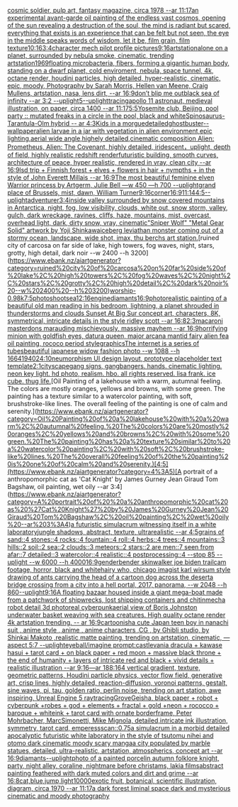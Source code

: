 [cosmic soldier, pulp art, fantasy magazine, circa 1978 --ar 11:17](https://www.ebank.nz/aiartgenerator?category=cosmic%20soldier%2C%20pulp%20art%2C%20fantasy%20magazine%2C%20circa%201978%20--ar%2011%3A17)[an experimental avant-garde oil painting of the endless vast cosmos, opening of the sun revealing a destruction of the soul, the mind is radiant but scared, everything that exists is an experience that can be felt but not seen, the eye in the middle speaks words of wisdom, let it be, film grain, film texture](https://www.ebank.nz/aiartgenerator?category=an%20experimental%20avant-garde%20oil%20painting%20of%20the%20endless%20vast%20cosmos%2C%20opening%20of%20the%20sun%20revealing%20a%20destruction%20of%20the%20soul%2C%20the%20mind%20is%20radiant%20but%20scared%2C%20everything%20that%20exists%20is%20an%20experience%20that%20can%20be%20felt%20but%20not%20seen%2C%20the%20eye%20in%20the%20middle%20speaks%20words%20of%20wisdom%2C%20let%20it%20be%2C%20film%20grain%2C%20film%20texture)[10:16](https://www.ebank.nz/aiartgenerator?category=10%3A16)[3:4](https://www.ebank.nz/aiartgenerator?category=3%3A4)[character mech pilot profile pictures](https://www.ebank.nz/aiartgenerator?category=character%20mech%20pilot%20profile%20pictures)[9:16](https://www.ebank.nz/aiartgenerator?category=9%3A16)[artstation](https://www.ebank.nz/aiartgenerator?category=artstation)[alone on a planet, surrounded by nebula smoke, cinematic, trending artstation](https://www.ebank.nz/aiartgenerator?category=alone%20on%20a%20planet%2C%20surrounded%20by%20nebula%20smoke%2C%20cinematic%2C%20trending%20artstation)[1969](https://www.ebank.nz/aiartgenerator?category=1969)[floating microbacteria, fibers, forming a gigantic human body, standing on a dwarf planet, cold enviroment, nebula, space tunnel, 4k, octane render, houdini particles, high detailed, hyper-realistic, cinematic, epic, moody, Photography by Sarah Morris, Hellen van Meene, Craig Mullens, artstation, nasa, lens dirt, --ar 16:9](https://www.ebank.nz/aiartgenerator?category=floating%20microbacteria%2C%20fibers%2C%20forming%20a%20gigantic%20human%20body%2C%20standing%20on%20a%20dwarf%20planet%2C%20cold%20enviroment%2C%20nebula%2C%20space%20tunnel%2C%204k%2C%20octane%20render%2C%20houdini%20particles%2C%20high%20detailed%2C%20hyper-realistic%2C%20cinematic%2C%20epic%2C%20moody%2C%20Photography%20by%20Sarah%20Morris%2C%20Hellen%20van%20Meene%2C%20Craig%20Mullens%2C%20artstation%2C%20nasa%2C%20lens%20dirt%2C%20--ar%2016%3A9)[don’t blip me out](https://www.ebank.nz/aiartgenerator?category=don%E2%80%99t%20blip%20me%20out)[black sea of infinity --ar 3:2 --uplight](https://www.ebank.nz/aiartgenerator?category=black%20sea%20of%20infinity%20--ar%203%3A2%20--uplight)[5](https://www.ebank.nz/aiartgenerator?category=5)[--uplight](https://www.ebank.nz/aiartgenerator?category=--uplight)[tracing](https://www.ebank.nz/aiartgenerator?category=tracing)[apollo 11 astronaut, medieval illustration, on paper, circa 1400 --ar 11:17](https://www.ebank.nz/aiartgenerator?category=apollo%2011%20astronaut%2C%20medieval%20illustration%2C%20on%20paper%2C%20circa%201400%20--ar%2011%3A17)[5:5](https://www.ebank.nz/aiartgenerator?category=5%3A5)[Yosemite club, Beijing, pool party :: mutated freaks in a circle in the pool, black and white](https://www.ebank.nz/aiartgenerator?category=Yosemite%20club%2C%20Beijing%2C%20pool%20party%20%3A%3A%20mutated%20freaks%20in%20a%20circle%20in%20the%20pool%2C%20black%20and%20white)[](https://www.ebank.nz/aiartgenerator?category=)[Spinosaurus-Tarantula-Olm hybrid -- ar 4:3](https://www.ebank.nz/aiartgenerator?category=Spinosaurus-Tarantula-Olm%20hybrid%20--%20ar%204%3A3)[Kids in a morgue](https://www.ebank.nz/aiartgenerator?category=Kids%20in%20a%20morgue)[detailed](https://www.ebank.nz/aiartgenerator?category=detailed)[ghostbuster](https://www.ebank.nz/aiartgenerator?category=ghostbuster)[--wallpaper](https://www.ebank.nz/aiartgenerator?category=--wallpaper)[alien larvae in a jar with vegetation in alien environment,epic lighting,aerial wide angle,highely detailed,cinematic composition Alien: Prometheus, Alien: The Covenant, highly detailed, iridescent，uplight, depth of field, highly realistic redshift render](https://www.ebank.nz/aiartgenerator?category=alien%20larvae%20in%20a%20jar%20with%20vegetation%20in%20alien%20environment%2Cepic%20lighting%2Caerial%20wide%20angle%2Chighely%20detailed%2Ccinematic%20composition%20Alien%3A%20Prometheus%2C%20Alien%3A%20The%20Covenant%2C%20highly%20detailed%2C%20iridescent%EF%BC%8Cuplight%2C%20depth%20of%20field%2C%20highly%20realistic%20redshift%20render)[futuristic building, smooth curves, architecture of peace, hyper realistic, rendered in vray, clean city --ar 16:9](https://www.ebank.nz/aiartgenerator?category=futuristic%20building%2C%20smooth%20curves%2C%20architecture%20of%20peace%2C%20hyper%20realistic%2C%20rendered%20in%20vray%2C%20clean%20city%20--ar%2016%3A9)[lsd trip + Finnish forest + elves + flowers in hair + nympths + in the style of John Everett Millais --ar 16:9](https://www.ebank.nz/aiartgenerator?category=lsd%20trip%20%2B%20Finnish%20forest%20%2B%20elves%20%2B%20flowers%20in%20hair%20%2B%20nympths%20%2B%20in%20the%20style%20of%20John%20Everett%20Millais%20--ar%2016%3A9)[The most beautiful feminine elven Warrior princess by Artgerm, Julie Bell —w 450 —h 700 --uplight](https://www.ebank.nz/aiartgenerator?category=The%20most%20beautiful%20feminine%20elven%20Warrior%20princess%20by%20Artgerm%2C%20Julie%20Bell%20%E2%80%94w%20450%20%E2%80%94h%20700%20--uplight)[grand place of Brussels, mist, dawn, William Turner](https://www.ebank.nz/aiartgenerator?category=grand%20place%20of%20Brussels%2C%20mist%2C%20dawn%2C%20William%20Turner)[9:16](https://www.ebank.nz/aiartgenerator?category=9%3A16)[corner](https://www.ebank.nz/aiartgenerator?category=corner)[16:9](https://www.ebank.nz/aiartgenerator?category=16%3A9)[11:14](https://www.ebank.nz/aiartgenerator?category=11%3A14)[4:5](https://www.ebank.nz/aiartgenerator?category=4%3A5)[--uplight](https://www.ebank.nz/aiartgenerator?category=--uplight)[adventurer](https://www.ebank.nz/aiartgenerator?category=adventurer)[3:4](https://www.ebank.nz/aiartgenerator?category=3%3A4)[inside valley surrounded by snow covered mountains in Antarctica, night, fog, low visibility, clouds, white out, snow storm, valley, gulch, dark wreckage, ravines, cliffs, haze, mountains, mist, overcast, overhead light, dark, dirty snow, vray, cinematic](https://www.ebank.nz/aiartgenerator?category=inside%20valley%20surrounded%20by%20snow%20covered%20mountains%20in%20Antarctica%2C%20night%2C%20fog%2C%20low%20visibility%2C%20clouds%2C%20white%20out%2C%20snow%20storm%2C%20valley%2C%20gulch%2C%20dark%20wreckage%2C%20ravines%2C%20cliffs%2C%20haze%2C%20mountains%2C%20mist%2C%20overcast%2C%20overhead%20light%2C%20dark%2C%20dirty%20snow%2C%20vray%2C%20cinematic)["Sniper Wolf" "Metal Gear Solid" artwork by Yoji Shinkawa](https://www.ebank.nz/aiartgenerator?category=%22Sniper%20Wolf%22%20%22Metal%20Gear%20Solid%22%20artwork%20by%20Yoji%20Shinkawa)[iceberg leviathan monster coming out of a stormy ocean, landscape, wide shot, imax, thu berchs art station.](https://www.ebank.nz/aiartgenerator?category=iceberg%20leviathan%20monster%20coming%20out%20of%20a%20stormy%20ocean%2C%20landscape%2C%20wide%20shot%2C%20imax%2C%20thu%20berchs%20art%20station.)[ruined city of carcosa on far side of lake, high towers, fog waves, night, stars, grotty, high detail, dark noir --w 2400 --h 3200](https://www.ebank.nz/aiartgenerator?category=ruined%20city%20of%20carcosa%20on%20far%20side%20of%20lake%2C%20high%20towers%2C%20fog%20waves%2C%20night%2C%20stars%2C%20grotty%2C%20high%20detail%2C%20dark%20noir%20--w%202400%20--h%203200)[worship](https://www.ebank.nz/aiartgenerator?category=worship)[-0.9](https://www.ebank.nz/aiartgenerator?category=-0.9)[8k](https://www.ebank.nz/aiartgenerator?category=8k)[7:5](https://www.ebank.nz/aiartgenerator?category=7%3A5)[photoshoot](https://www.ebank.nz/aiartgenerator?category=photoshoot)[sea](https://www.ebank.nz/aiartgenerator?category=sea)[12:16](https://www.ebank.nz/aiartgenerator?category=12%3A16)[engine](https://www.ebank.nz/aiartgenerator?category=engine)[diamants](https://www.ebank.nz/aiartgenerator?category=diamants)[16:9](https://www.ebank.nz/aiartgenerator?category=16%3A9)[photorealistic painting of a beautiful old man reading in his bedroom,  lightning, a planet shrouded in thunderstorms and clouds Sunset At Big Sur concept art, characters, 8K, symmetrical, intricate details in the style ridley scott --ar 16:8](https://www.ebank.nz/aiartgenerator?category=photorealistic%20painting%20of%20a%20beautiful%20old%20man%20reading%20in%20his%20bedroom%2C%20%20lightning%2C%20a%20planet%20shrouded%20in%20thunderstorms%20and%20clouds%20Sunset%20At%20Big%20Sur%20concept%20art%2C%20characters%2C%208K%2C%20symmetrical%2C%20intricate%20details%20in%20the%20style%20ridley%20scott%20--ar%2016%3A8)[2:3](https://www.ebank.nz/aiartgenerator?category=2%3A3)[macaroni masterdons marauding mischievously, massive mayhem --ar 16:9](https://www.ebank.nz/aiartgenerator?category=macaroni%20masterdons%20marauding%20mischievously%2C%20massive%20mayhem%20--ar%2016%3A9)[horrifying minion with goldfish eyes, datura queen, major arcana mantid fairy alien fea oil painting, rococo period style](https://www.ebank.nz/aiartgenerator?category=horrifying%20minion%20with%20goldfish%20eyes%2C%20datura%20queen%2C%20major%20arcana%20mantid%20fairy%20alien%20fea%20oil%20painting%2C%20rococo%20period%20style)[graphics](https://www.ebank.nz/aiartgenerator?category=graphics)[The internet is a series of tubes](https://www.ebank.nz/aiartgenerator?category=The%20internet%20is%20a%20series%20of%20tubes)[beautiful japanese widow fashion photo --w 1088 --h 1664](https://www.ebank.nz/aiartgenerator?category=beautiful%20japanese%20widow%20fashion%20photo%20--w%201088%20--h%201664)[1940](https://www.ebank.nz/aiartgenerator?category=1940)[24:10](https://www.ebank.nz/aiartgenerator?category=24%3A10)[neumorphism UI design layout, prototype placeholder text template](https://www.ebank.nz/aiartgenerator?category=neumorphism%20UI%20design%20layout%2C%20prototype%20placeholder%20text%20template)[2:1](https://www.ebank.nz/aiartgenerator?category=2%3A1)[cityscape](https://www.ebank.nz/aiartgenerator?category=cityscape)[](https://www.ebank.nz/aiartgenerator?category=)[gang signs, gangbangers. hands. cinematic lighting. neon key light. hd photo, realism. hbo. all rights reserved. lisa frank. ice cube. thug life.](https://www.ebank.nz/aiartgenerator?category=gang%20signs%2C%20gangbangers.%20hands.%20cinematic%20lighting.%20neon%20key%20light.%20hd%20photo%2C%20realism.%20hbo.%20all%20rights%20reserved.%20lisa%20frank.%20ice%20cube.%20thug%20life.)[Oil Painting of a lakehouse with a warm, autumnal feeling. The colors are mostly oranges, yellows and browns, with some green. The painting has a texture similar to a watercolor painting, with soft, brushstroke-like lines. The overall feeling of the painting is one of calm and serenity.](https://www.ebank.nz/aiartgenerator?category=Oil%20Painting%20of%20a%20lakehouse%20with%20a%20warm%2C%20autumnal%20feeling.%20The%20colors%20are%20mostly%20oranges%2C%20yellows%20and%20browns%2C%20with%20some%20green.%20The%20painting%20has%20a%20texture%20similar%20to%20a%20watercolor%20painting%2C%20with%20soft%2C%20brushstroke-like%20lines.%20The%20overall%20feeling%20of%20the%20painting%20is%20one%20of%20calm%20and%20serenity.)[4:5](https://www.ebank.nz/aiartgenerator?category=4%3A5)[A portrait of  a anthropomorphic cat as 'Cat Knight' by James Gurney Jean Giraud Tom Bagshaw, oil painting, wet oily --ar 3:4](https://www.ebank.nz/aiartgenerator?category=A%20portrait%20of%20%20a%20anthropomorphic%20cat%20as%20%27Cat%20Knight%27%20by%20James%20Gurney%20Jean%20Giraud%20Tom%20Bagshaw%2C%20oil%20painting%2C%20wet%20oily%20--ar%203%3A4)[a futuristic simulacrum witnessing itself in a white laboratory](https://www.ebank.nz/aiartgenerator?category=a%20futuristic%20simulacrum%20witnessing%20itself%20in%20a%20white%20laboratory)[jungle shadows, abstract, texture, ultrarealistic --ar 4:5](https://www.ebank.nz/aiartgenerator?category=jungle%20shadows%2C%20abstract%2C%20texture%2C%20ultrarealistic%20--ar%204%3A5)[grains of sand::4 stones::4 rocks::4 fountain::4 roll::4 herbs::4 trees::4 mountains::3 hills::2 soil::2 sea::2 clouds::3 meteors::2 stars::2 are men::7 seen from afar::7 detailed::3 watercolor::4 realistic::4 postprocessing::4 --stop 85 --uplight --w 6000 --h 4000](https://www.ebank.nz/aiartgenerator?category=grains%20of%20sand%3A%3A4%20stones%3A%3A4%20rocks%3A%3A4%20fountain%3A%3A4%20roll%3A%3A4%20herbs%3A%3A4%20trees%3A%3A4%20mountains%3A%3A3%20hills%3A%3A2%20soil%3A%3A2%20sea%3A%3A2%20clouds%3A%3A3%20meteors%3A%3A2%20stars%3A%3A2%20are%20men%3A%3A7%20seen%20from%20afar%3A%3A7%20detailed%3A%3A3%20watercolor%3A%3A4%20realistic%3A%3A4%20postprocessing%3A%3A4%20--stop%2085%20--uplight%20--w%206000%20--h%204000)[16:9](https://www.ebank.nz/aiartgenerator?category=16%3A9)[genderbender skinwalker joe biden trailcam footage, horror, black and white](https://www.ebank.nz/aiartgenerator?category=genderbender%20skinwalker%20joe%20biden%20trailcam%20footage%2C%20horror%2C%20black%20and%20white)[hairy who, chicago imagist karl wirsum style drawing of ants carrying the head of a cartoon dog across the desert](https://www.ebank.nz/aiartgenerator?category=hairy%20who%2C%20chicago%20imagist%20karl%20wirsum%20style%20drawing%20of%20ants%20carrying%20the%20head%20of%20a%20cartoon%20dog%20across%20the%20desert)[a bridge crossing from a city into a hell portal, 2017, panorama, --w 2048 --h 860](https://www.ebank.nz/aiartgenerator?category=a%20bridge%20crossing%20from%20a%20city%20into%20a%20hell%20portal%2C%202017%2C%20panorama%2C%20--w%202048%20--h%20860)[--uplight](https://www.ebank.nz/aiartgenerator?category=--uplight)[9:16](https://www.ebank.nz/aiartgenerator?category=9%3A16)[A floating bazaar housed inside a giant mega-boat made from a patchwork of shipwrecks, lost shipping containers and chitin](https://www.ebank.nz/aiartgenerator?category=A%20floating%20bazaar%20housed%20inside%20a%20giant%20mega-boat%20made%20from%20a%20patchwork%20of%20shipwrecks%2C%20lost%20shipping%20containers%20and%20chitin)[mecha robot detail 3d photoreal cyberpunk](https://www.ebank.nz/aiartgenerator?category=mecha%20robot%20detail%203d%20photoreal%20cyberpunk)[aerial view of Boris Johnston underwater basket weaving with sea creatures. High quality octane render 4k artstation trending. -- ar 16:9](https://www.ebank.nz/aiartgenerator?category=aerial%20view%20of%20Boris%20Johnston%20underwater%20basket%20weaving%20with%20sea%20creatures.%20High%20quality%20octane%20render%204k%20artstation%20trending.%20--%20ar%2016%3A9)[cartoonish](https://www.ebank.nz/aiartgenerator?category=cartoonish)[a cute Japan  teen boy in nanachi suit , anime style , anime , anime characters ,CG , by Ghibli studio, by Shinkai Makoto ,realistic,matte painting, trending on artstation, cinematic, —aspect 5:7 --uplight](https://www.ebank.nz/aiartgenerator?category=a%20cute%20Japan%20%20teen%20boy%20in%20nanachi%20suit%20%2C%20anime%20style%20%2C%20anime%20%2C%20anime%20characters%20%2CCG%20%2C%20by%20Ghibli%20studio%2C%20by%20Shinkai%20Makoto%20%2Crealistic%2Cmatte%20painting%2C%20trending%20on%20artstation%2C%20cinematic%2C%20%E2%80%94aspect%205%3A7%20--uplight)[eyeball](https://www.ebank.nz/aiartgenerator?category=eyeball)[/imagine prompt:castlevania dracula + kawase hasui + tarot card + on black paper + red moon + massive black throne + the end of humanity + layers of intricate red and black + vivid details + realistic illustration --ar 9:16](https://www.ebank.nz/aiartgenerator?category=/imagine%20prompt%3Acastlevania%20dracula%20%2B%20kawase%20hasui%20%2B%20tarot%20card%20%2B%20on%20black%20paper%20%2B%20red%20moon%20%2B%20massive%20black%20throne%20%2B%20the%20end%20of%20humanity%20%2B%20layers%20of%20intricate%20red%20and%20black%20%2B%20vivid%20details%20%2B%20realistic%20illustration%20--ar%209%3A16)[—ar 188:164 vertical gradient, texture, geometric patterns, Houdini particle physics, vector flow field, generative art, crisp lines, highly detailed, reaction-diffusion, voronoi patterns, gestalt, sine waves, pi, tau, golden ratio, perlin noise, trending on art station, awe inspiring, Unreal Engine 5 raytracing](https://www.ebank.nz/aiartgenerator?category=%E2%80%94ar%20188%3A164%20vertical%20gradient%2C%20texture%2C%20geometric%20patterns%2C%20Houdini%20particle%20physics%2C%20vector%20flow%20field%2C%20generative%20art%2C%20crisp%20lines%2C%20highly%20detailed%2C%20reaction-diffusion%2C%20voronoi%20patterns%2C%20gestalt%2C%20sine%20waves%2C%20pi%2C%20tau%2C%20golden%20ratio%2C%20perlin%20noise%2C%20trending%20on%20art%20station%2C%20awe%20inspiring%2C%20Unreal%20Engine%205%20raytracing)[Grove](https://www.ebank.nz/aiartgenerator?category=Grove)[Geisha, black paper + robot + cyberpunk +robes + god + elements + fractal + gold +neon + rococco + baroque + whiteink + tarot card with ornate borderframe, Peter Mohrbacher, MarcSimonetti, Mike Mignola, detailed,intricate ink illustration, symmetry, tarot card, emperess](https://www.ebank.nz/aiartgenerator?category=Geisha%2C%20black%20paper%20%2B%20robot%20%2B%20cyberpunk%20%2Brobes%20%2B%20god%20%2B%20elements%20%2B%20fractal%20%2B%20gold%20%2Bneon%20%2B%20rococco%20%2B%20baroque%20%2B%20whiteink%20%2B%20tarot%20card%20with%20ornate%20borderframe%2C%20Peter%20Mohrbacher%2C%20MarcSimonetti%2C%20Mike%20Mignola%2C%20detailed%2Cintricate%20ink%20illustration%2C%20symmetry%2C%20tarot%20card%2C%20emperess)[scan](https://www.ebank.nz/aiartgenerator?category=scan)[::0.75](https://www.ebank.nz/aiartgenerator?category=%3A%3A0.75)[a simulacrum in a morbid detailed apocalyptic futuristic white laboratory in the style of tsutomu nihei and otomo dark cinematic moody scary manga](https://www.ebank.nz/aiartgenerator?category=a%20simulacrum%20in%20a%20morbid%20detailed%20apocalyptic%20futuristic%20white%20laboratory%20in%20the%20style%20of%20tsutomu%20nihei%20and%20otomo%20dark%20cinematic%20moody%20scary%20manga)[a city populated by marble statues, detailed, ultra-realistic, artstation, atmospherics, concept art --ar 16:9](https://www.ebank.nz/aiartgenerator?category=a%20city%20populated%20by%20marble%20statues%2C%20detailed%2C%20ultra-realistic%2C%20artstation%2C%20atmospherics%2C%20concept%20art%20--ar%2016%3A9)[](https://www.ebank.nz/aiartgenerator?category=)[diamants](https://www.ebank.nz/aiartgenerator?category=diamants)[--uplight](https://www.ebank.nz/aiartgenerator?category=--uplight)[photo of a painted porcelin autumn folklore knight, party, night alley, coraline, nightmare before christams, lakia films](https://www.ebank.nz/aiartgenerator?category=photo%20of%20a%20painted%20porcelin%20autumn%20folklore%20knight%2C%20party%2C%20night%20alley%2C%20coraline%2C%20nightmare%20before%20christams%2C%20lakia%20films)[abstract painting feathered with dark muted colors and dirt and grime --ar 16:8](https://www.ebank.nz/aiartgenerator?category=abstract%20painting%20feathered%20with%20dark%20muted%20colors%20and%20dirt%20and%20grime%20--ar%2016%3A8)[cat,blue,jump,light](https://www.ebank.nz/aiartgenerator?category=cat%2Cblue%2Cjump%2Clight)[10000](https://www.ebank.nz/aiartgenerator?category=10000)[exotic fruit, botanical, scientific illustration, diagram, circa 1970 --ar 11:17](https://www.ebank.nz/aiartgenerator?category=exotic%20fruit%2C%20botanical%2C%20scientific%20illustration%2C%20diagram%2C%20circa%201970%20--ar%2011%3A17)[a dark forest liminal space dark and mysterious cinematic and moody photography](https://www.ebank.nz/aiartgenerator?category=a%20dark%20forest%20liminal%20space%20dark%20and%20mysterious%20cinematic%20and%20moody%20photography)